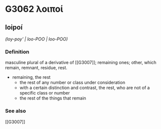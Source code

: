 # G3062 λοιποί

## loipoí

_(loy-poy' | loo-POO | loo-POO)_

### Definition

masculine plural of a derivative of [[G3007]]; remaining ones; other, which remain, remnant, residue, rest.

- remaining, the rest
  - the rest of any number or class under consideration
  - with a certain distinction and contrast, the rest, who are not of a specific class or number
  - the rest of the things that remain

### See also

[[G3007]]

